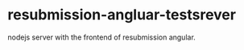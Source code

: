 resubmission-angluar-testsrever
===============================

nodejs server with the frontend of resubmission angular.
